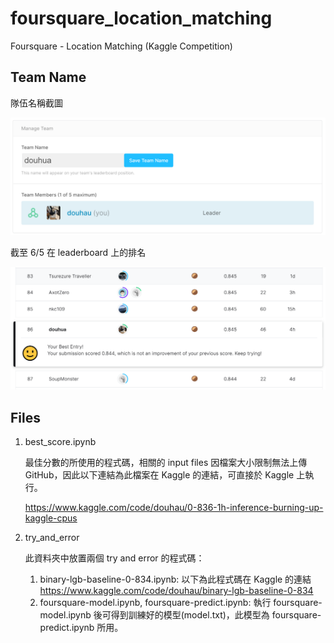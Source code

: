 # foursquare_location_matching
Foursquare - Location Matching (Kaggle Competition)

## Team Name

隊伍名稱截圖

![image](https://github.com/joeroy5376998/foursquare_location_matching/blob/main/image/team_name.PNG)

截至 6/5 在 leaderboard 上的排名

![image](https://github.com/joeroy5376998/foursquare_location_matching/blob/main/image/rank.PNG)

## Files

1. best_score.ipynb
     
     最佳分數的所使用的程式碼，相關的 input files 因檔案大小限制無法上傳 GitHub，因此以下連結為此檔案在 Kaggle 的連結，可直接於 Kaggle 上執行。
     
     https://www.kaggle.com/code/douhau/0-836-1h-inference-burning-up-kaggle-cpus

2. try_and_error
     
     此資料夾中放置兩個 try and error 的程式碼：
     
     1. binary-lgb-baseline-0-834.ipynb: 以下為此程式碼在 Kaggle 的連結
        https://www.kaggle.com/code/douhau/binary-lgb-baseline-0-834
     2. foursquare-model.ipynb, foursquare-predict.ipynb: 執行 foursquare-model.ipynb 後可得到訓練好的模型(model.txt)，此模型為 foursquare-predict.ipynb 所用。

